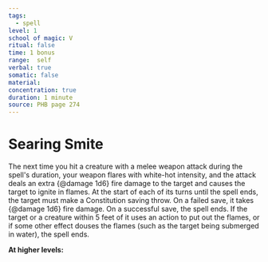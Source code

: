 ```yaml
---
tags:
  - spell
level: 1
school of magic: V
ritual: false
time: 1 bonus
range:  self
verbal: true
somatic: false
material: 
concentration: true
duration: 1 minute
source: PHB page 274
---
```

# Searing Smite
The next time you hit a creature with a melee weapon attack during the spell's duration, your weapon flares with white-hot intensity, and the attack deals an extra {@damage 1d6} fire damage to the target and causes the target to ignite in flames. At the start of each of its turns until the spell ends, the target must make a Constitution saving throw. On a failed save, it takes {@damage 1d6} fire damage. On a successful save, the spell ends. If the target or a creature within 5 feet of it uses an action to put out the flames, or if some other effect douses the flames (such as the target being submerged in water), the spell ends.

**At higher levels:** 